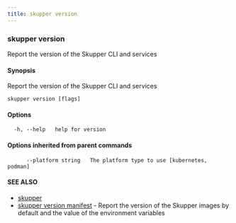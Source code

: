 ```yaml
---
title: skupper version
---
```

### skupper version

Report the version of the Skupper CLI and services

#### Synopsis

Report the version of the Skupper CLI and services

```
skupper version [flags]
```

#### Options

```
  -h, --help   help for version
```

#### Options inherited from parent commands

```
      --platform string   The platform type to use [kubernetes, podman]
```

#### SEE ALSO

* [skupper](index.html) 
* [skupper version manifest](skupper_version_manifest.html)	 - Report the version of the Skupper images by default and the value of the environment variables

<!-- ###### Auto generated by spf13/cobra on 1-Feb-2024
 -->